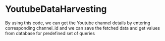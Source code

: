# YoutubeDataHarvesting
By using this code, we can get the Youtube channel details by entering corresponding channel_id and we can save the fetched data and get values from database for predefined set of queries 
